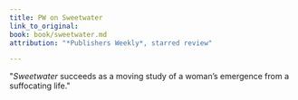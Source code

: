 ```yaml
---
title: PW on Sweetwater
link_to_original: 
book: book/sweetwater.md
attribution: "*Publishers Weekly*, starred review"

---
```

"*Sweetwater* succeeds as a moving study of a woman’s emergence from a suffocating life."
